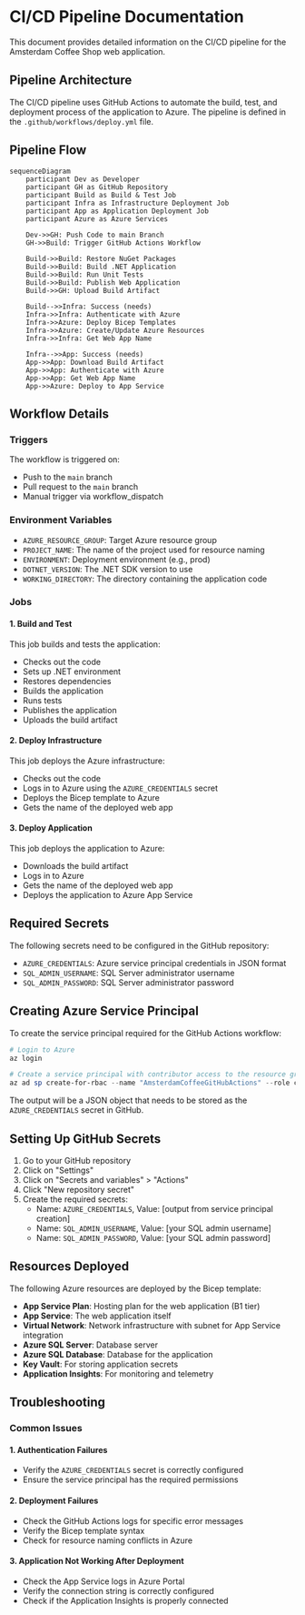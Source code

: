 # CI/CD Pipeline Documentation

This document provides detailed information on the CI/CD pipeline for the Amsterdam Coffee Shop web application.

## Pipeline Architecture

The CI/CD pipeline uses GitHub Actions to automate the build, test, and deployment process of the application to Azure. The pipeline is defined in the `.github/workflows/deploy.yml` file.

## Pipeline Flow

```mermaid
sequenceDiagram
    participant Dev as Developer
    participant GH as GitHub Repository
    participant Build as Build & Test Job
    participant Infra as Infrastructure Deployment Job
    participant App as Application Deployment Job
    participant Azure as Azure Services

    Dev->>GH: Push Code to main Branch
    GH->>Build: Trigger GitHub Actions Workflow
    
    Build->>Build: Restore NuGet Packages
    Build->>Build: Build .NET Application
    Build->>Build: Run Unit Tests
    Build->>Build: Publish Web Application
    Build->>GH: Upload Build Artifact
    
    Build-->>Infra: Success (needs)
    Infra->>Infra: Authenticate with Azure
    Infra->>Azure: Deploy Bicep Templates
    Infra->>Azure: Create/Update Azure Resources
    Infra->>Infra: Get Web App Name
    
    Infra-->>App: Success (needs)
    App->>App: Download Build Artifact
    App->>App: Authenticate with Azure
    App->>App: Get Web App Name
    App->>Azure: Deploy to App Service
```

## Workflow Details

### Triggers

The workflow is triggered on:
- Push to the `main` branch
- Pull request to the `main` branch
- Manual trigger via workflow_dispatch

### Environment Variables

- `AZURE_RESOURCE_GROUP`: Target Azure resource group
- `PROJECT_NAME`: The name of the project used for resource naming
- `ENVIRONMENT`: Deployment environment (e.g., prod)
- `DOTNET_VERSION`: The .NET SDK version to use
- `WORKING_DIRECTORY`: The directory containing the application code

### Jobs

#### 1. Build and Test

This job builds and tests the application:
- Checks out the code
- Sets up .NET environment
- Restores dependencies
- Builds the application
- Runs tests
- Publishes the application
- Uploads the build artifact

#### 2. Deploy Infrastructure

This job deploys the Azure infrastructure:
- Checks out the code
- Logs in to Azure using the `AZURE_CREDENTIALS` secret
- Deploys the Bicep template to Azure
- Gets the name of the deployed web app

#### 3. Deploy Application

This job deploys the application to Azure:
- Downloads the build artifact
- Logs in to Azure
- Gets the name of the deployed web app
- Deploys the application to Azure App Service

## Required Secrets

The following secrets need to be configured in the GitHub repository:

- `AZURE_CREDENTIALS`: Azure service principal credentials in JSON format
- `SQL_ADMIN_USERNAME`: SQL Server administrator username
- `SQL_ADMIN_PASSWORD`: SQL Server administrator password

## Creating Azure Service Principal

To create the service principal required for the GitHub Actions workflow:

```powershell
# Login to Azure
az login

# Create a service principal with contributor access to the resource group
az ad sp create-for-rbac --name "AmsterdamCoffeeGitHubActions" --role contributor --scopes /subscriptions/{subscription-id}/resourceGroups/amsterdam-coffee-rg --sdk-auth
```

The output will be a JSON object that needs to be stored as the `AZURE_CREDENTIALS` secret in GitHub.

## Setting Up GitHub Secrets

1. Go to your GitHub repository
2. Click on "Settings"
3. Click on "Secrets and variables" > "Actions"
4. Click "New repository secret"
5. Create the required secrets:
   - Name: `AZURE_CREDENTIALS`, Value: [output from service principal creation]
   - Name: `SQL_ADMIN_USERNAME`, Value: [your SQL admin username]
   - Name: `SQL_ADMIN_PASSWORD`, Value: [your SQL admin password]

## Resources Deployed

The following Azure resources are deployed by the Bicep template:

- **App Service Plan**: Hosting plan for the web application (B1 tier)
- **App Service**: The web application itself
- **Virtual Network**: Network infrastructure with subnet for App Service integration
- **Azure SQL Server**: Database server
- **Azure SQL Database**: Database for the application
- **Key Vault**: For storing application secrets
- **Application Insights**: For monitoring and telemetry

## Troubleshooting

### Common Issues

#### 1. Authentication Failures
- Verify the `AZURE_CREDENTIALS` secret is correctly configured
- Ensure the service principal has the required permissions

#### 2. Deployment Failures
- Check the GitHub Actions logs for specific error messages
- Verify the Bicep template syntax
- Check for resource naming conflicts in Azure

#### 3. Application Not Working After Deployment
- Check the App Service logs in Azure Portal
- Verify the connection string is correctly configured
- Check if the Application Insights is properly connected
